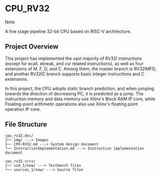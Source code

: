 # CPU_RV32

>[!NOTE]
>A five stage pipeline 32-bit CPU based on RISC-V architecture.

## Project Overview

This project has implemented the vast majority of RV32I instructions (except for ecall, ebreak, and csr related instructions), as well as four extensions of M, F, D, and C. Among them, the master branch is RV32IMFD, and another RV32IC branch supports basic integer instructions and C extensions.

In this project, the CPU adopts static branch prediction, and when jumping towards the direction of decreasing PC, it is predicted as a jump. The instruction memory and data memory use Xilinx's Block RAM IP core, while Floating-point arithmetic operations also use Xilinx's floating point operation IP core.

## File Structure

```text
cpu_rv32.doc/
├── img/ ---> Images
├── CPU-RV32.md ---> System design document
└── InstructionImplementation.md ---> Instruction implementation document

cpu_rv32.srcs/
├── sim_1/new/ ---> Testbench files
└── sources_1/new/ ---> Source files
```
